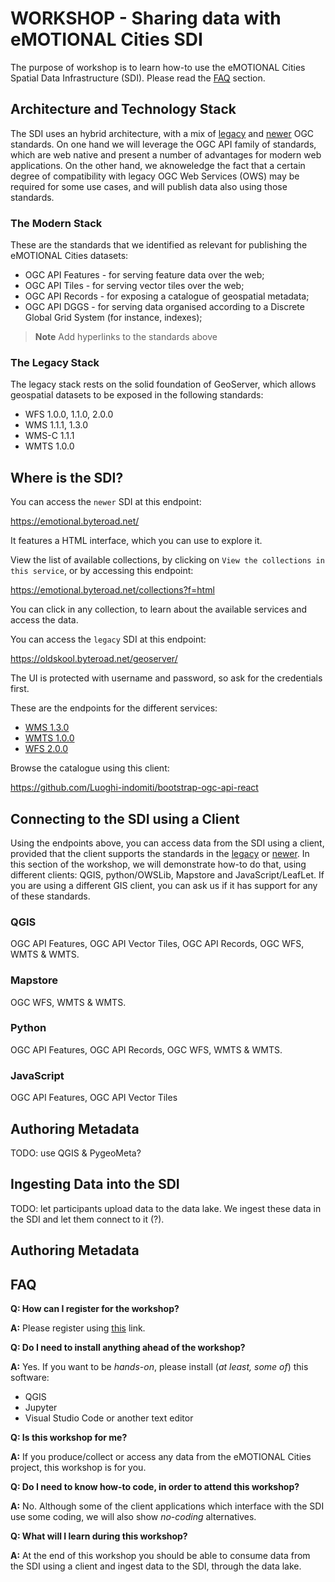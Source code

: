 # WORKSHOP - Sharing data with eMOTIONAL Cities SDI
The purpose of workshop is to learn how-to use the eMOTIONAL Cities Spatial Data Infrastructure (SDI). Please read the [FAQ](#FAQ) section.

## Architecture and Technology Stack
The SDI uses an hybrid architecture, with a mix of [legacy](#the-legacy-stack) and [newer](#the-modern-stack) OGC standards. On one hand we will leverage the OGC API family of standards, which are web native and present a number of advantages for modern web applications. On the other hand, we aknoweledge the fact that a certain degree of compatibility with legacy OGC Web Services (OWS) may be required for some use cases, and will publish data also using those standards.

### The Modern Stack
These are the standards that we identified as relevant for publishing the eMOTIONAL Cities datasets:
- OGC API Features - for serving feature data over the web;
- OGC API Tiles - for serving vector tiles over the web;
- OGC API Records - for exposing a catalogue of geospatial metadata;
- OGC API DGGS - for serving data organised according to a Discrete Global Grid System (for instance, indexes);

> **Note**
> Add hyperlinks to the standards above

### The Legacy Stack
The legacy stack rests on the solid foundation of GeoServer, which allows geospatial datasets to be exposed in the following standards:
- WFS 1.0.0, 1.1.0, 2.0.0
- WMS 1.1.1, 1.3.0
- WMS-C 1.1.1
- WMTS 1.0.0

## Where is the SDI?
You can access the ```newer``` SDI at this endpoint:

https://emotional.byteroad.net/

It features a HTML interface, which you can use to explore it.

View the list of available collections, by clicking on ```View the collections in this service```, or by accessing this endpoint:

https://emotional.byteroad.net/collections?f=html

You can click in any collection, to learn about the available services and access the data.

You can access the ```legacy``` SDI at this endpoint:

https://oldskool.byteroad.net/geoserver/

The UI is protected with username and password, so ask for the credentials first.

These are the endpoints for the different services:
- [WMS 1.3.0](http://localhost/geoserver/ows?service=wms&version=1.3.0&request=GetCapabilities)
- [WMTS 1.0.0](http://localhost/geoserver/gwc/service/wmts?REQUEST=GetCapabilities)
- [WFS 2.0.0](http://localhost/geoserver/ows?service=wfs&version=2.0.0&request=GetCapabilities)

Browse the catalogue using this client:

https://github.com/Luoghi-indomiti/bootstrap-ogc-api-react

## Connecting to the SDI using a Client
Using the endpoints above, you can access data from the SDI using a client, provided that the client supports the standards in the [legacy](#the-legacy-stack) or [newer](#the-modern-stack). In this section of the workshop, we will demonstrate how-to do that, using different clients: QGIS, python/OWSLib, Mapstore and JavaScript/LeafLet. If you are using a different GIS client, you can ask us if it has support for any of these standards.

### QGIS
OGC API Features, OGC API Vector Tiles, OGC API Records, OGC WFS, WMTS & WMTS.

### Mapstore
OGC WFS, WMTS & WMTS.

### Python
OGC API Features, OGC API Records, OGC WFS, WMTS & WMTS.

### JavaScript
OGC API Features, OGC API Vector Tiles

## Authoring Metadata
TODO: use QGIS & PygeoMeta?

## Ingesting Data into the SDI
TODO: let participants upload data to the data lake. We ingest these data in the SDI and let them connect to it (?).

## Authoring Metadata

## FAQ

**Q: How can I register for the workshop?**

**A:** Please register using [this](https://docs.google.com/forms/d/e/1FAIpQLSffKGPfxnrFIAVHXUDnkUDzrWAn7a-YNTHgkWuwVnGTCWbQ6Q/viewform) link.

**Q: Do I need to install anything ahead of the workshop?**

**A:** Yes. If you want to be *hands-on*, please install (*at least, some of*) this software:
- QGIS
- Jupyter
- Visual Studio Code or another text editor

**Q: Is this workshop for me?**

**A:** If you produce/collect or access any data from the eMOTIONAL Cities project, this workshop is for you.

**Q: Do I need to know how-to code, in order to attend this workshop?**

**A:** No. Although some of the client applications which interface with the SDI use some coding, we will also show *no-coding* alternatives.

**Q: What will I learn during this workshop?**

**A:** At the end of this workshop you should be able to consume data from the SDI using a client and ingest data to the SDI, through the data lake.




